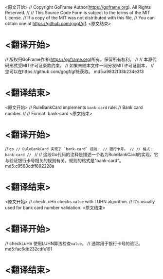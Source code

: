 
<原文开始>
// Copyright GoFrame Author(https://goframe.org). All Rights Reserved.
//
// This Source Code Form is subject to the terms of the MIT License.
// If a copy of the MIT was not distributed with this file,
// You can obtain one at https://github.com/gogf/gf.
<原文结束>

# <翻译开始>
// 版权归GoFrame作者(https://goframe.org)所有。保留所有权利。
//
// 本源代码形式受MIT许可证条款约束。
// 如果未随本文件一同分发MIT许可证副本，
// 您可以在https://github.com/gogf/gf处获取。 md5:a9832f33b234e3f3
# <翻译结束>


<原文开始>
// RuleBankCard implements `bank-card` rule:
// Bank card number.
//
// Format: bank-card
<原文结束>

# <翻译开始>
// ```go
// RuleBankCard 实现了 `bank-card` 规则：
// 银行卡号。
//
// 格式：bank-card
// ```
//
// 这段Go代码的注释是描述一个名为RuleBankCard的实现，它与验证银行卡号相关的规则有关。规则的格式是"bank-card"。 md5:c9583cdff892228a
# <翻译结束>


<原文开始>
// checkLuHn checks `value` with LUHN algorithm.
// It's usually used for bank card number validation.
<原文结束>

# <翻译开始>
// checkLuHn 使用LUHN算法检查`value`。
// 通常用于银行卡号的验证。 md5:fac6db232cdfe191
# <翻译结束>

